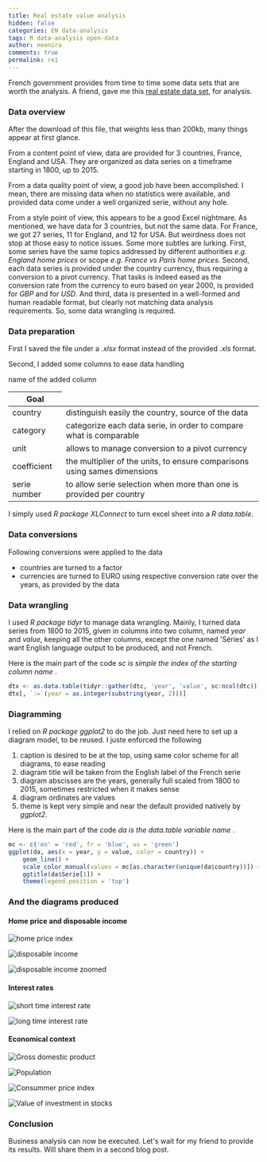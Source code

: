 ```yaml
---
title: Real estate value analysis
hidden: false
categories: EN data-analysis
tags: R data-analysis open-data
author: neonira
comments: true
permalink: re1
---
```


French government provides from time to time some data sets that are worth the analysis. A friend, gave me this [real estate data set](https://www.data.gouv.fr/fr/datasets/valeurs-immobilieres-economiques-et-financieres-de-1800-a-2015/#_), for analysis. 


### Data overview 

After the download of this file, that weights less than 200kb, many things appear at first glance. 

From a content point of view, data are provided for 3 countries, France, England and USA. They are organized as data series on a timeframe starting in 1800, up to 2015. 

From a data quality point of view, a good job have been accomplished. I mean, there are missing data when no statistics were available, and provided data come under a well organized serie, without any hole.  

From a style point of view, this appears to be a good Excel nightmare. As mentioned, we have data for 3 countries, but not the same data. For France, we got 27 series, 11 for England, and 12 for USA. But weirdness does not stop at those easy to notice issues. Some more subtles are lurking. First, some series have the same topics addressed by different authorities <cite class='comment'>e.g. England home prices</cite> or scope <cite class='comment'>e.g. France vs Paris home prices</cite>. Second, each data series is provided under the country currency, thus requiring a conversion to a pivot currency. That tasks is indeed eased as the conversion rate from the currency to euro based on year 2000, is provided for <cite class='kw'>GBP</cite> and for <cite class='kw'>USD</cite>. And third, data is presented in a well-formed and human readable format, but clearly not matching data analysis requirements. So, some data wrangling is required. 

### Data preparation

First I saved the file under a <cite class='kw'>.xlsx</cite> format instead of the provided <cite class='kw'>.xls</cite> format. 

Second, I added some columns to ease data handling

<table>
   <thead>
      <tr>name of the added column </th><th >Goal</th></tr>
   </thead>
<tbody>
      <tr><td>country</td><td>distinguish easily the country, source of the data</td></tr>
      <tr><td>category</td><td>categorize each data serie, in order to compare what is comparable</td></tr>
      <tr><td>unit</td><td>allows to manage conversion to a pivot currency</td></tr>
      <tr><td>coefficient</td><td>the multiplier of the units, to ensure comparisons using sames dimensions</td></tr>
      <tr><td>serie number</td><td>to allow serie selection when more than one is provided per country</td></tr>
</tbody>
</table>


I simply used <cite class='kw'>R package XLConnect</cite> to turn excel sheet into a  <cite class='kw'>R data.table</cite>.

### Data conversions

Following conversions were applied to the data

* countries are turned to a factor
* currencies are turned to EURO using respective conversion rate over the years, as provided by the data

### Data wrangling 

I used <cite class='kw'>R package tidyr</cite> to manage data wrangling. Mainly, I turned data series from 1800 to 2015, given in columns into two column, named <cite class='kw'>year</cite> and <cite class='kw'>value</cite>, keeping all the other columns, except the one named 'Séries' as I want English language output to be produced, and not French. 

Here is the main part of the code <cite class='comment'>sc is simple the index of the starting column name </cite>.

```r
dtx <- as.data.table(tidyr::gather(dtc, 'year', 'value', sc:ncol(dtc)))
dtx[, `:=`(year = as.integer(substring(year, 2)))]
```


### Diagramming

I relied on <cite class='kw'>R package ggplot2</cite> to do the job. Just need here to set up a diagram model, to be reused. 
I juste enforced the following

1. caption is desired to be at the top, using same color scheme for all diagrams, to ease reading
1. diagram title will be taken from the English label of the French serie
1. diagram abscisses are the years, generally full scaled from 1800 to 2015, sometimes restricted when it makes sense
1. diagram ordinates are values
1. theme is kept very simple and near the default provided natively by <cite class='kw'>ggplot2</cite>.

Here is the main part of the code <cite class='comment'>da is the data.table variable name </cite>.

```r
mc <- c('en' = 'red', fr = 'blue', us = 'green')
ggplot(da, aes(x = year, y = value, color = country)) + 
    geom_line() + 
    scale_color_manual(values = mc[as.character(unique(da$country))]) +
    ggtitle(da$Serie[1]) + 
    theme(legend.position = 'top')
```

### And the diagrams produced 

#### Home price and disposable income

![home price index](https://neonira.github.io/images/realestate/ipl.png)

![disposable income](https://neonira.github.io/images/realestate/rdm.png)

![disposable income zoomed](https://neonira.github.io/images/realestate/rdm_z.png)

#### Interest rates

![short time interest rate](https://neonira.github.io/images/realestate/tict.png)

![long time interest rate](https://neonira.github.io/images/realestate/tilt.png)

#### Economical context 

![Gross domestic product](https://neonira.github.io/images/realestate/pib.png)

![Population](https://neonira.github.io/images/realestate/pop.png)

![Consummer price index](https://neonira.github.io/images/realestate/ipc.png)

![Value of investment in stocks](https://neonira.github.io/images/realestate/via.png)

### Conclusion  

Business analysis can now be executed. Let's wait for my friend to provide its results. 
Will share them in a second blog post. 

